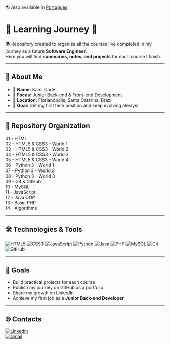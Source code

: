 🌎 Also available in [Português](README.md)

# 🚀 Learning Journey 🚀

📚 Repository created to organize all the courses I’ve completed in my journey as a future **Software Engineer**.  
Here you will find **summaries, notes, and projects** for each course I finish.

---

## 🙋 About Me

- 🌟 **Name:** Kami Code  
- 🎯 **Focus:** Junior Back-end & Front-end Development  
- 📍 **Location:** Florianópolis, Santa Catarina, Brazil  
- 🚀 **Goal:** Get my first tech position and keep evolving always!  

---

## 📂 Repository Organization

01 - HTML  
02 - HTML5 & CSS3 - World 1  
03 - HTML5 & CSS3 - World 2  
04 - HTML5 & CSS3 - World 3  
05 - HTML5 & CSS3 - World 4  
06 - Python 3 - World 1  
07 - Python 3 - World 2  
08 - Python 3 - World 3  
09 - Git & GitHub  
10 - MySQL  
11 - JavaScript  
12 - Java OOP  
13 - Basic PHP  
14 - Algorithms  

---

## 🛠️ Technologies & Tools

![HTML5](https://img.shields.io/badge/HTML5-E34F26?style=for-the-badge&logo=html5&logoColor=white)
![CSS3](https://img.shields.io/badge/CSS3-1572B6?style=for-the-badge&logo=css3&logoColor=white)
![JavaScript](https://img.shields.io/badge/JavaScript-F7DF1E?style=for-the-badge&logo=javascript&logoColor=black)
![Python](https://img.shields.io/badge/Python-3776AB?style=for-the-badge&logo=python&logoColor=white)
![Java](https://img.shields.io/badge/Java-007396?style=for-the-badge&logo=java&logoColor=white)
![PHP](https://img.shields.io/badge/PHP-777BB4?style=for-the-badge&logo=php&logoColor=white)
![MySQL](https://img.shields.io/badge/MySQL-4479A1?style=for-the-badge&logo=mysql&logoColor=white)
![Git](https://img.shields.io/badge/Git-F05032?style=for-the-badge&logo=git&logoColor=white)
![GitHub](https://img.shields.io/badge/GitHub-181717?style=for-the-badge&logo=github&logoColor=white)

---

## 🎯 Goals

- Build practical projects for each course  
- Publish my journey on GitHub as a portfolio  
- Share my growth on LinkedIn  
- Achieve my first job as a **Junior Back-end Developer**  

---

## 🌐 Contacts

[![LinkedIn](https://img.shields.io/badge/LinkedIn-0A66C2?style=for-the-badge&logo=linkedin&logoColor=white)](https://www.linkedin.com/in/kamicode)  
[![Gmail](https://img.shields.io/badge/Gmail-D14836?style=for-the-badge&logo=gmail&logoColor=white)](mailto:kamicode25.dev@gmail.com)  
